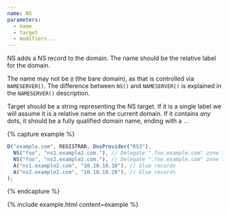 ```yaml
---
name: NS
parameters:
  - name
  - target
  - modifiers...
---
```


NS adds a NS record to the domain. The name should be the relative label for the domain.

The name may not be `@` (the bare domain), as that is controlled via `NAMESERVER()`.
The difference between `NS()` and `NAMESERVER()` is explained in the `NAMESERVER()` description.


Target should be a string representing the NS target. If it is a single label we will assume it is a relative name on the current domain. If it contains *any* dots, it should be a fully qualified domain name, ending with a `.`.

{% capture example %}
```js
D("example.com", REGISTRAR, DnsProvider("R53"),
  NS("foo", "ns1.example2.com."), // Delegate ".foo.example.com" zone to another server.
  NS("foo", "ns2.example2.com."), // Delegate ".foo.example.com" zone to another server.
  A("ns1.example2.com", "10.10.10.10"), // Glue records
  A("ns2.example2.com", "10.10.10.20"), // Glue records
);
```
{% endcapture %}

{% include example.html content=example %}
